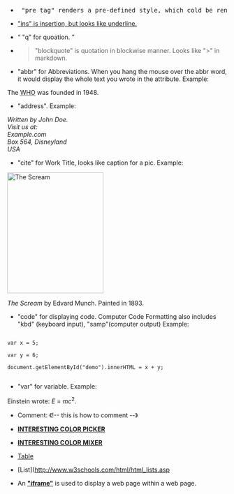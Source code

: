 * <pre> "pre tag" renders a pre-defined style, which cold be rendered differently across different compiler. </pre> 

* <ins> "ins" is insertion, but looks like underline. </ins>

* <q> "q" for quoation. </q>

* <blockquote> "blockquote" is quotation in blockwise manner. Looks like ">" in markdown. </blockquote>

* <p>"abbr" for Abbreviations. When you hang the mouse over the abbr word, it would display the whole text you wrote in the attribute. Example: </p> 
<p>The <abbr title="World Health Organization">WHO</abbr> was founded in 1948.</p>

* <p> "address". Example: <br/>
<address>
Written by John Doe.<br> 
Visit us at:<br>
Example.com<br>
Box 564, Disneyland<br>
USA
</address>

* "cite" for Work Title, looks like caption for a pic. Example:<br/>
<img src="http://www.edvardmunch.org/images/paintings/the-scream.jpg" width="220" height="277" alt="The Scream">
<p><cite>The Scream</cite> by Edvard Munch. Painted in 1893.</p>

* "code" for displaying code. Computer Code Formatting also includes "kbd" (keyboard input), "samp"(computer output) Example: <br/>
<code>
var x = 5;<br/>
var y = 6;<br/>
document.getElementById("demo").innerHTML = x + y;<br/>
</code>

* "var" for variable. Example:<br/>
<p>Einstein wrote: <var>E</var> = <var>m</var><var>c</var><sup>2</sup>.</p>

* Comment:  《!-- this is how to comment --》

* [**INTERESTING COLOR PICKER**](http://www.w3schools.com/colors/colors_picker.asp?colorhex=00FFFF)
* [**INTERESTING COLOR MIXER**](http://www.w3schools.com/colors/colors_mixer.asp?colorbottom=000000&colortop=FFFFFF)

* [Table](http://www.w3schools.com/html/html_tables.asp)
* [List](http://www.w3schools.com/html/html_lists.asp

* An [**"iframe"**](http://www.w3schools.com/html/html_iframe.asp) is used to display a web page within a web page.

